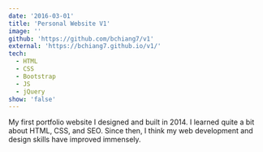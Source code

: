 ```yaml
---
date: '2016-03-01'
title: 'Personal Website V1'
image: ''
github: 'https://github.com/bchiang7/v1'
external: 'https://bchiang7.github.io/v1/'
tech:
  - HTML
  - CSS
  - Bootstrap
  - JS
  - jQuery
show: 'false'
---
```


My first portfolio website I designed and built in 2014. I learned quite a bit about HTML, CSS, and SEO. Since then, I think my web development and design skills have improved immensely.
